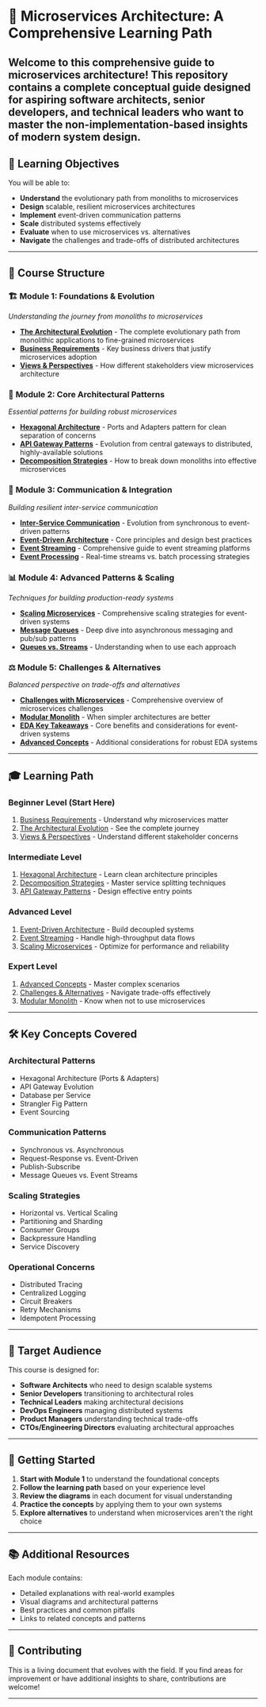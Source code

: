 # 🚀 Microservices Architecture: A Comprehensive Learning Path

Welcome to this comprehensive guide to microservices architecture! This repository contains a complete conceptual guide designed for aspiring software architects, senior developers, and technical leaders who want to master the non-implementation-based insights of modern system design.
---

## 🎯 Learning Objectives

You will be able to:

- **Understand** the evolutionary path from monoliths to microservices
- **Design** scalable, resilient microservices architectures
- **Implement** event-driven communication patterns
- **Scale** distributed systems effectively
- **Evaluate** when to use microservices vs. alternatives
- **Navigate** the challenges and trade-offs of distributed architectures

---

## 📖 Course Structure

### 🏗️ **Module 1: Foundations & Evolution**
*Understanding the journey from monoliths to microservices*

- **[The Architectural Evolution](./TheArchitecturalEvolution.md)** - The complete evolutionary path from monolithic applications to fine-grained microservices
- **[Business Requirements](./BuisinessRequirements.md)** - Key business drivers that justify microservices adoption
- **[Views & Perspectives](./Views.md)** - How different stakeholders view microservices architecture

### 🔧 **Module 2: Core Architectural Patterns**
*Essential patterns for building robust microservices*

- **[Hexagonal Architecture](./HexagonalArc.md)** - Ports and Adapters pattern for clean separation of concerns
- **[API Gateway Patterns](./APIGateways.md)** - Evolution from central gateways to distributed, highly-available solutions
- **[Decomposition Strategies](./decomposition.md)** - How to break down monoliths into effective microservices

### 🔄 **Module 3: Communication & Integration**
*Building resilient inter-service communication*

- **[Inter-Service Communication](./images/IntercommunicationService.md)** - Evolution from synchronous to event-driven patterns
- **[Event-Driven Architecture](./EventdrivenArchitecture.md)** - Core principles and design best practices
- **[Event Streaming](./EventStreams.md)** - Comprehensive guide to event streaming platforms
- **[Event Processing](./EventProcessing.md)** - Real-time streams vs. batch processing strategies

### 📊 **Module 4: Advanced Patterns & Scaling**
*Techniques for building production-ready systems*

- **[Scaling Microservices](./ScalingMS.md)** - Comprehensive scaling strategies for event-driven systems
- **[Message Queues](./Queues.md)** - Deep dive into asynchronous messaging and pub/sub patterns
- **[Queues vs. Streams](./images/QueueVSStreams.md)** - Understanding when to use each approach

### ⚖️ **Module 5: Challenges & Alternatives**
*Balanced perspective on trade-offs and alternatives*

- **[Challenges with Microservices](./ChallengesWithMS.md)** - Comprehensive overview of microservices challenges
- **[Modular Monolith](./ModularMonolith.md)** - When simpler architectures are better
- **[EDA Key Takeaways](./EDATakeways.md)** - Core benefits and considerations for event-driven systems
- **[Advanced Concepts](./msConsiderations&Concepts.md)** - Additional considerations for robust EDA systems

---

## 🎓 Learning Path

### **Beginner Level** (Start Here)
1. [Business Requirements](./BuisinessRequirements.md) - Understand why microservices matter
2. [The Architectural Evolution](./TheArchitecturalEvolution.md) - See the complete journey
3. [Views & Perspectives](./Views.md) - Understand different stakeholder concerns

### **Intermediate Level**
1. [Hexagonal Architecture](./HexagonalArc.md) - Learn clean architecture principles
2. [Decomposition Strategies](./decomposition.md) - Master service splitting techniques
3. [API Gateway Patterns](./APIGateways.md) - Design effective entry points

### **Advanced Level**
1. [Event-Driven Architecture](./EventdrivenArchitecture.md) - Build decoupled systems
2. [Event Streaming](./EventStreams.md) - Handle high-throughput data flows
3. [Scaling Microservices](./ScalingMS.md) - Optimize for performance and reliability

### **Expert Level**
1. [Advanced Concepts](./msConsiderations&Concepts.md) - Master complex scenarios
2. [Challenges & Alternatives](./ChallengesWithMS.md) - Navigate trade-offs effectively
3. [Modular Monolith](./ModularMonolith.md) - Know when not to use microservices

---

## 🛠️ Key Concepts Covered

### **Architectural Patterns**
- Hexagonal Architecture (Ports & Adapters)
- API Gateway Evolution
- Database per Service
- Strangler Fig Pattern
- Event Sourcing

### **Communication Patterns**
- Synchronous vs. Asynchronous
- Request-Response vs. Event-Driven
- Publish-Subscribe
- Message Queues vs. Event Streams

### **Scaling Strategies**
- Horizontal vs. Vertical Scaling
- Partitioning and Sharding
- Consumer Groups
- Backpressure Handling
- Service Discovery

### **Operational Concerns**
- Distributed Tracing
- Centralized Logging
- Circuit Breakers
- Retry Mechanisms
- Idempotent Processing

---

## 🎯 Target Audience

This course is designed for:

- **Software Architects** who need to design scalable systems
- **Senior Developers** transitioning to architectural roles
- **Technical Leaders** making architectural decisions
- **DevOps Engineers** managing distributed systems
- **Product Managers** understanding technical trade-offs
- **CTOs/Engineering Directors** evaluating architectural approaches

---

## 🚀 Getting Started

1. **Start with Module 1** to understand the foundational concepts
2. **Follow the learning path** based on your experience level
3. **Review the diagrams** in each document for visual understanding
4. **Practice the concepts** by applying them to your own systems
5. **Explore alternatives** to understand when microservices aren't the right choice

---

## 📚 Additional Resources

Each module contains:
- Detailed explanations with real-world examples
- Visual diagrams and architectural patterns
- Best practices and common pitfalls
- Links to related concepts and patterns

---

## 🤝 Contributing

This is a living document that evolves with the field. If you find areas for improvement or have additional insights to share, contributions are welcome!

---
